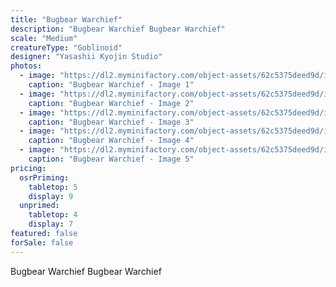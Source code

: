 ```yaml
---
title: "Bugbear Warchief"
description: "Bugbear Warchief Bugbear Warchief"
scale: "Medium"
creatureType: "Goblinoid"
designer: "Yasashii Kyojin Studio"
photos:
  - image: "https://dl2.myminifactory.com/object-assets/62c5375deed9d/images/720X720-bugbear-boss-bob-ps.jpg"
    caption: "Bugbear Warchief - Image 1"
  - image: "https://dl2.myminifactory.com/object-assets/62c5375deed9d/images/720X720-bugbear-7.jpg"
    caption: "Bugbear Warchief - Image 2"
  - image: "https://dl2.myminifactory.com/object-assets/62c5375deed9d/images/720X720-bugbear-9.jpg"
    caption: "Bugbear Warchief - Image 3"
  - image: "https://dl2.myminifactory.com/object-assets/62c5375deed9d/images/230X230-20230120-p1120260.jpg"
    caption: "Bugbear Warchief - Image 4"
  - image: "https://dl2.myminifactory.com/object-assets/62c5375deed9d/images/230X230-20240608-153756.673c6539ad861-673c654129032.jpg"
    caption: "Bugbear Warchief - Image 5"
pricing:
  osrPriming:
    tabletop: 5
    display: 9
  unprimed:
    tabletop: 4
    display: 7
featured: false
forSale: false
---
```


Bugbear Warchief Bugbear Warchief